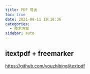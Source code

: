 ```yaml
---
title: PDF 导出
toc: true
date: 2021-08-11 19:18:36
categories:
  - 技术方案
sidebar: auto
---
```


## itextpdf + freemarker

https://github.com/youzhibing/itextpdf

